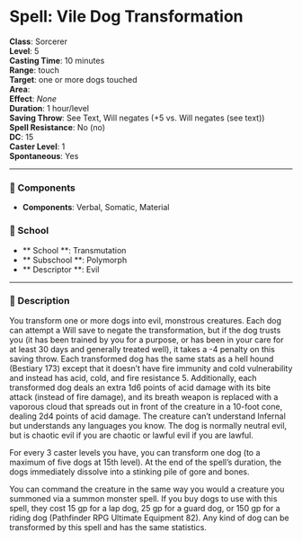
# Spell: Vile Dog Transformation
**Class**: Sorcerer  
**Level**: 5  
**Casting Time**: 10 minutes  
**Range**: touch  
**Target**: one or more dogs touched  
**Area**:   
**Effect**: _None_  
**Duration**: 1 hour/level  
**Saving Throw**: See Text, Will negates (+5 vs. Will negates (see text))  
**Spell Resistance**: No (no)  
**DC**: 15  
**Caster Level**: 1  
**Spontaneous**: Yes

---

### 🔮 Components
- **Components**: Verbal, Somatic, Material

### 🏫 School
- ** School **: Transmutation
- ** Subschool **: Polymorph
- ** Descriptor **: Evil
---

### 📜 Description
You transform one or more dogs into evil, monstrous creatures. Each dog can attempt a Will save to negate the transformation, but if the dog trusts you (it has been trained by you for a purpose, or has been in your care for at least 30 days and generally treated well), it takes a -4 penalty on this saving throw. Each transformed dog has the same stats as a hell hound (Bestiary 173) except that it doesn’t have fire immunity and cold vulnerability and instead has acid, cold, and fire resistance 5. Additionally, each transformed dog deals an extra 1d6 points of acid damage with its bite attack (instead of fire damage), and its breath weapon is replaced with a vaporous cloud that spreads out in front of the creature in a 10-foot cone, dealing 2d4 points of acid damage. The creature can’t understand Infernal but understands any languages you know. The dog is normally neutral evil, but is chaotic evil if you are chaotic or lawful evil if you are lawful.

For every 3 caster levels you have, you can transform one dog (to a maximum of five dogs at 15th level). At the end of the spell’s duration, the dogs immediately dissolve into a stinking pile of gore and bones.

You can command the creature in the same way you would a creature you summoned via a summon monster spell. If you buy dogs to use with this spell, they cost 15 gp for a lap dog, 25 gp for a guard dog, or 150 gp for a riding dog (Pathfinder RPG Ultimate Equipment 82). Any kind of dog can be transformed by this spell and has the same statistics.
